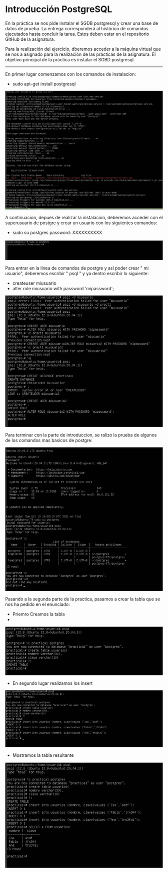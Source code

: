 # Introducción PostgreSQL

En la práctica se nos pide instalar el SGDB postgresql y crear una base de datos de prueba. La entrega corresponderá al histórico de comandos ejecutados hasta concluir la tarea. Estos deben estar en el repositorio GitHub de la asignatura.

Para la realización del ejercicio, dberemos acceder a la máquina virtual que se nos a asignado para la realización de las prácticas de la asignatura. El objetivo principal de la práctica es instalar el SGBD postgresql.

-----------------------------------------------------------------------------------------------------------------------------------------------------------------------------------

En primer lugar comenzamos con los comandos de instalacion: 

  * sudo apt-get install postgresql

![Intro postgre](Postgre_Intro/install.jpg)

A continuacion, depues de realizar la instalacion, deberemos acceder con el superusuario de postgre y crear un usuario con los siguientes comandos:

  * sudo su postgres password: XXXXXXXXXX
 
![Intro postgre](Postgre_Intro/misudo.jpg) 
 
 Para entrar en la línea de comandos de postgre y así poder crear " mi usuario", deberemos escribir " psql " y ya dentro escribir lo siguiente: 
 
  * createuser miusuario
  * alter role miusuario with password 'mipassword';
 
 
![Intro postgre](Postgre_Intro/miusuario2.jpg)
 
 Para terminar con la parte de introduccion, se ralizo la prueba de algunos de los comandos mas basicos de postgre: 
 
![Intro postgre](Postgre_Intro/interesante.jpg)
 
 
 Pasando a la segunda parte de la practica, pasamos a crear la tabla que se nos ha pedido en el enunciado:
 
  * Priemro Creamos la tabla
  * 
![Intro postgre](Postgre_Intro/tabla.jpg)

  * En segundo lugar realizamos los insert
  
![Intro postgre](Postgre_Intro/insert.jpg)

  * Mostramos la tabla resultante
 
 ![Intro postgre](Postgre_Intro/tablafinal.jpg)
 
 
 




